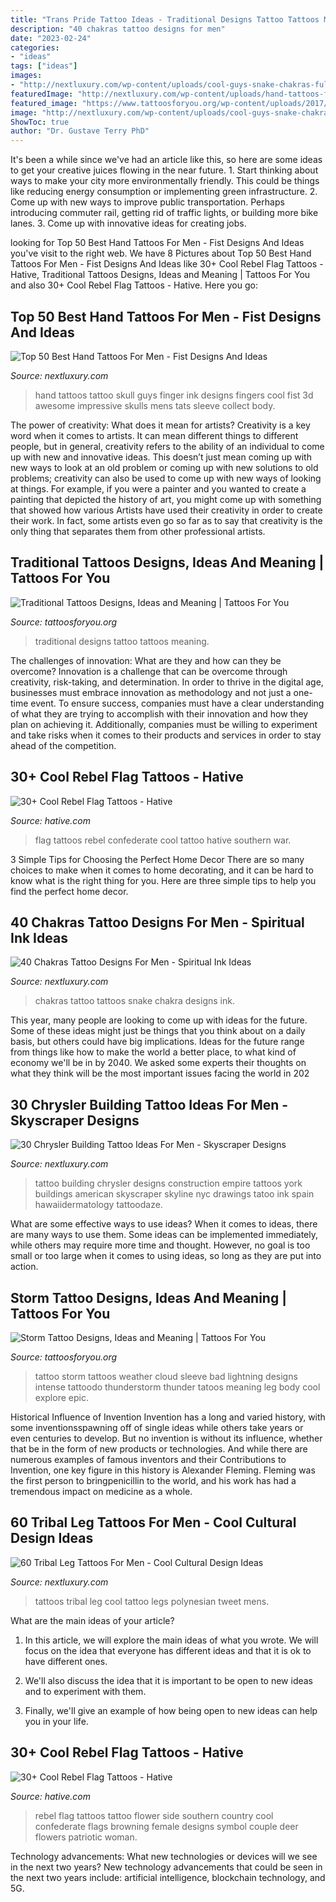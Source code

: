 ```yaml
---
title: "Trans Pride Tattoo Ideas - Traditional Designs Tattoo Tattoos Meaning"
description: "40 chakras tattoo designs for men"
date: "2023-02-24"
categories:
- "ideas"
tags: ["ideas"]
images:
- "http://nextluxury.com/wp-content/uploads/cool-guys-snake-chakras-full-back-tattoos.jpg"
featuredImage: "http://nextluxury.com/wp-content/uploads/hand-tattoos-for-guys.jpg"
featured_image: "https://www.tattoosforyou.org/wp-content/uploads/2017/08/Storm-Tattoos.jpg"
image: "http://nextluxury.com/wp-content/uploads/cool-guys-snake-chakras-full-back-tattoos.jpg"
ShowToc: true
author: "Dr. Gustave Terry PhD"
---
```



It's been a while since we've had an article like this, so here are some ideas to get your creative juices flowing in the near future. 1. Start thinking about ways to make your city more environmentally friendly. This could be things like reducing energy consumption or implementing green infrastructure. 2. Come up with new ways to improve public transportation. Perhaps introducing commuter rail, getting rid of traffic lights, or building more bike lanes. 3. Come up with innovative ideas for creating jobs.

	

		
looking for Top 50 Best Hand Tattoos For Men - Fist Designs And Ideas you've visit to the right web. We have 8 Pictures about Top 50 Best Hand Tattoos For Men - Fist Designs And Ideas like 30+ Cool Rebel Flag Tattoos - Hative, Traditional Tattoos Designs, Ideas and Meaning | Tattoos For You and also 30+ Cool Rebel Flag Tattoos - Hative. Here you go:
		
    
## Top 50 Best Hand Tattoos For Men - Fist Designs And Ideas

<img loading=lazy src="http://nextluxury.com/wp-content/uploads/hand-tattoos-for-guys.jpg" onerror="this.onerror=null;this.src='https://tse3.mm.bing.net/th?id=OIP.tjHnUqhVYOrazKrU7Pb4UgAAAA&amp;pid=15.1';" alt="Top 50 Best Hand Tattoos For Men - Fist Designs And Ideas">

_Source: nextluxury.com_

>hand tattoos tattoo skull guys finger ink designs fingers cool fist 3d awesome impressive skulls mens tats sleeve collect body. 

	

The power of creativity: What does it mean for artists?
Creativity is a key word when it comes to artists. It can mean different things to different people, but in general, creativity refers to the ability of an individual to come up with new and innovative ideas. This doesn’t just mean coming up with new ways to look at an old problem or coming up with new solutions to old problems; creativity can also be used to come up with new ways of looking at things. For example, if you were a painter and you wanted to create a painting that depicted the history of art, you might come up with something that showed how various Artists have used their creativity in order to create their work. In fact, some artists even go so far as to say that creativity is the only thing that separates them from other professional artists.

    
## Traditional Tattoos Designs, Ideas And Meaning | Tattoos For You

<img loading=lazy src="http://www.tattoosforyou.org/wp-content/uploads/2013/09/Traditional-Tattoo-Designs.jpg" onerror="this.onerror=null;this.src='https://tse4.mm.bing.net/th?id=OIP.7s1q7SYMB649yRVXxD6YnAHaJ3&amp;pid=15.1';" alt="Traditional Tattoos Designs, Ideas and Meaning | Tattoos For You">

_Source: tattoosforyou.org_

>traditional designs tattoo tattoos meaning. 

	

The challenges of innovation: What are they and how can they be overcome?
Innovation is a challenge that can be overcome through creativity, risk-taking, and determination. In order to thrive in the digital age, businesses must embrace innovation as methodology and not just a one-time event. To ensure success, companies must have a clear understanding of what they are trying to accomplish with their innovation and how they plan on achieving it. Additionally, companies must be willing to experiment and take risks when it comes to their products and services in order to stay ahead of the competition.

    
## 30+ Cool Rebel Flag Tattoos - Hative

<img loading=lazy src="https://hative.com/wp-content/uploads/2014/04/rebel-flag-tattoos/21-confederate-flag.jpg" onerror="this.onerror=null;this.src='https://tse4.mm.bing.net/th?id=OIP.-nSpjmsqUgIB3KVJF0adJAHaLI&amp;pid=15.1';" alt="30+ Cool Rebel Flag Tattoos - Hative">

_Source: hative.com_

>flag tattoos rebel confederate cool tattoo hative southern war. 

	

3 Simple Tips for Choosing the Perfect Home Decor
There are so many choices to make when it comes to home decorating, and it can be hard to know what is the right thing for you. Here are three simple tips to help you find the perfect home decor.

    
## 40 Chakras Tattoo Designs For Men - Spiritual Ink Ideas

<img loading=lazy src="http://nextluxury.com/wp-content/uploads/cool-guys-snake-chakras-full-back-tattoos.jpg" onerror="this.onerror=null;this.src='https://tse4.mm.bing.net/th?id=OIP.8dCRLCBOQujJ_h8AAEDL6gAAAA&amp;pid=15.1';" alt="40 Chakras Tattoo Designs For Men - Spiritual Ink Ideas">

_Source: nextluxury.com_

>chakras tattoo tattoos snake chakra designs ink. 

	

This year, many people are looking to come up with ideas for the future. Some of these ideas might just be things that you think about on a daily basis, but others could have big implications. Ideas for the future range from things like how to make the world a better place, to what kind of economy we'll be in by 2040. We asked some experts their thoughts on what they think will be the most important issues facing the world in 202
    
## 30 Chrysler Building Tattoo Ideas For Men - Skyscraper Designs

<img loading=lazy src="http://nextluxury.com/wp-content/uploads/good-chrysler-building-tattoo-designs-for-men.jpg" onerror="this.onerror=null;this.src='https://tse4.mm.bing.net/th?id=OIP.7l-nEv5IhTNPj4vfVeoyHAAAAA&amp;pid=15.1';" alt="30 Chrysler Building Tattoo Ideas For Men - Skyscraper Designs">

_Source: nextluxury.com_

>tattoo building chrysler designs construction empire tattoos york buildings american skyscraper skyline nyc drawings tatoo ink spain hawaiidermatology tattoodaze. 

	

What are some effective ways to use ideas?
When it comes to ideas, there are many ways to use them. Some ideas can be implemented immediately, while others may require more time and thought. However, no goal is too small or too large when it comes to using ideas, so long as they are put into action.

    
## Storm Tattoo Designs, Ideas And Meaning | Tattoos For You

<img loading=lazy src="https://www.tattoosforyou.org/wp-content/uploads/2017/08/Storm-Tattoos.jpg" onerror="this.onerror=null;this.src='https://tse3.mm.bing.net/th?id=OIP.1Q5lFw_jzm8u3ZErltb8-QHaHa&amp;pid=15.1';" alt="Storm Tattoo Designs, Ideas and Meaning | Tattoos For You">

_Source: tattoosforyou.org_

>tattoo storm tattoos weather cloud sleeve bad lightning designs intense tattoodo thunderstorm thunder tatoos meaning leg body cool explore epic. 

	

Historical Influence of Invention
Invention has a long and varied history, with some inventionsspawning off of single ideas while others take years or even centuries to develop. But no invention is without its influence, whether that be in the form of new products or technologies. And while there are numerous examples of famous inventors and their Contributions to Invention, one key figure in this history is Alexander Fleming. Fleming was the first person to bringpenicillin to the world, and his work has had a tremendous impact on medicine as a whole.

    
## 60 Tribal Leg Tattoos For Men - Cool Cultural Design Ideas

<img loading=lazy src="http://nextluxury.com/wp-content/uploads/cool-male-polynesian-tribal-tattoos-for-legs.jpg" onerror="this.onerror=null;this.src='https://tse4.mm.bing.net/th?id=OIP.vpjfin75swBpLiX1HoI9QQHaKU&amp;pid=15.1';" alt="60 Tribal Leg Tattoos For Men - Cool Cultural Design Ideas">

_Source: nextluxury.com_

>tattoos tribal leg cool tattoo legs polynesian tweet mens. 

	

What are the main ideas of your article?
1. In this article, we will explore the main ideas of what you wrote. We will focus on the idea that everyone has different ideas and that it is ok to have different ones.
2. We'll also discuss the idea that it is important to be open to new ideas and to experiment with them.

3. Finally, we'll give an example of how being open to new ideas can help you in your life.

    
## 30+ Cool Rebel Flag Tattoos - Hative

<img loading=lazy src="https://hative.com/wp-content/uploads/2014/04/rebel-flag-tattoos/7-rebel-flag-flower-side-tattoo.jpg" onerror="this.onerror=null;this.src='https://tse4.mm.bing.net/th?id=OIP.I3zTjFQEpduemQ449TiObwHaJ4&amp;pid=15.1';" alt="30+ Cool Rebel Flag Tattoos - Hative">

_Source: hative.com_

>rebel flag tattoos tattoo flower side southern country cool confederate flags browning female designs symbol couple deer flowers patriotic woman. 

	

Technology advancements: What new technologies or devices will we see in the next two years?
New technology advancements that could be seen in the next two years include: artificial intelligence, blockchain technology, and 5G.

